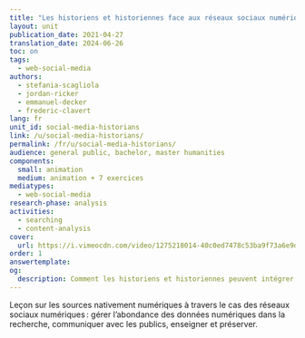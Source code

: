 ```yaml
---
title: "Les historiens et historiennes face aux réseaux sociaux numériques"
layout: unit
publication_date: 2021-04-27
translation_date: 2024-06-26
toc: on
tags:
  - web-social-media
authors: 
  - stefania-scagliola
  - jordan-ricker
  - emmanuel-decker
  - frederic-clavert
lang: fr
unit_id: social-media-historians
link: /u/social-media-historians/
permalink: /fr/u/social-media-historians/
audience: general public, bachelor, master humanities
components:
  small: animation
  medium: animation + 7 exercices
mediatypes: 
  - web-social-media
research-phase: analysis
activities: 
  - searching
  - content-analysis
cover:
  url: https://i.vimeocdn.com/video/1275218014-40c0ed7478c53ba9f73a6e9d4edc277e26a2bb8d775e9b957?mw=700&mh=394
order: 1
answertemplate:
og:
  description: Comment les historiens et historiennes peuvent intégrer les réseaux sociaux numériques dans leurs recherches et enseignements 
---
```

Leçon sur les sources nativement numériques à travers le cas des réseaux sociaux numériques&#x202F;: gérer l’abondance des données numériques dans la recherche, communiquer avec les publics, enseigner et préserver. 


<!-- more -->
